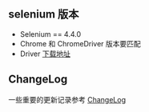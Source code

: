 
## selenium 版本

- Selenium == 4.4.0
- Chrome 和 ChromeDriver 版本要匹配
- Driver [下载地址](https://chromedriver.chromium.org/downloads)

## ChangeLog

一些重要的更新记录参考 [ChangeLog](./ChangeLog.md)
